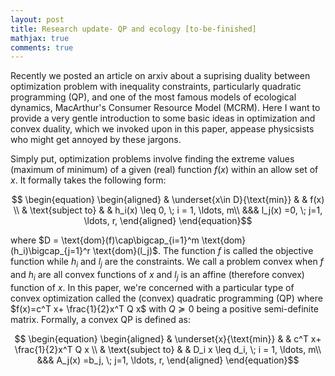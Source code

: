 ```yaml
---
layout: post
title: Research update- QP and ecology [to-be-finished]
mathjax: true
comments: true
---
```


Recently we posted an article on arxiv about a suprising duality between optimization problem with inequality constraints, particularly quadratic programming (QP), and one of the most famous models of ecological dynamics, MacArthur's Consumer Resource Model (MCRM). Here I want to provide a very gentle introduction to some basic ideas in optimization and convex duality, which we invoked upon in this paper, appease physicsists who might get annoyed by these jargons.  

Simply put, optimization problems involve finding the extreme values (maximum of minimum) of a given (real) function $f(x)$ within an allow set of $x$. It formally takes the following form:

$$ 
\begin{equation}
\begin{aligned}
& \underset{x\in D}{\text{min}}
& & f(x) \\
& \text{subject to}
& & h_i(x) \leq 0, \; i = 1, \ldots, m\\
&&& l_j(x) =0, \; j=1, \ldots, r,
\end{aligned}
\end{equation}$$

where $D = \text{dom}(f)\cap\bigcap_{i=1}^m \text{dom}(h_i)\bigcap_{j=1}^r \text{dom}(l_j)$. The function $f$ is called the objective function while $h_i$ and $l_j$ are the constraints. We call a problem convex when $f$ and $h_i$ are all convex functions of $x$ and $l_j$ is an affine (therefore convex) function of $x$. In this paper, we're concerned with a particular type of convex optimization called the (convex) quadratic programming (QP) where $f(x)=c^T x+ \frac{1}{2}x^T Q x$ with $Q\succeq 0$ being a positive semi-definite matrix. Formally, a convex QP is defined as:

$$ 
\begin{equation}
\begin{aligned}
& \underset{x}{\text{min}}
& & c^T x+ \frac{1}{2}x^T Q x \\
& \text{subject to}
& & D_i x \leq d_i, \; i = 1, \ldots, m\\
&&& A_j(x) =b_j, \; j=1, \ldots, r,
\end{aligned}
\end{equation}$$

